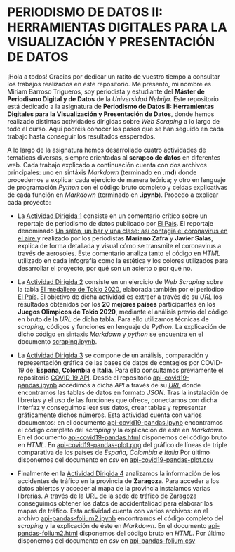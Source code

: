 # PERIODISMO DE DATOS II: HERRAMIENTAS DIGITALES PARA LA VISUALIZACIÓN Y PRESENTACIÓN DE DATOS

¡Hola a todos! Gracias por dedicar un ratito de vuestro tiempo a consultar los trabajos realizados en este repositorio. Me presento, mi nombre es Miriam Barroso Trigueros, soy periodista y estudiante del **Máster de Periodismo Digital y de Datos** de la *Universidad Nebrija*. Este repositorio está dedicado a la asignatura de **Periodismo de Datos II: Herramientas Digitales para la Visualización y Presentación de Datos**, donde hemos realizado distintas actividades dirigidas sobre *Web Scraping* a lo largo de todo el curso. Aquí podréis conocer los pasos que se han seguido en cada trabajo hasta conseguir los resultados essperados.

A lo largo de la asignatura hemos desarrollado cuatro actividades de temáticas diversas, siempre orientadas al **scrapeo de datos** en diferentes web. Cada trabajo explicado a continuación cuenta con dos archivos principales: uno en sintáxis *Markdown* (terminado en **.md**) donde procedemos a explicar cada ejercicio de manera teórica; y otro en lenguaje de programación *Python* con el código bruto completo y celdas explicativas de cada función en *Markdown* (terminado en **.ipynb**). Procedo a explicar cada proyecto:

- La [Actividad Dirigida 1](https://github.com/nebrijas/periodismodedatos-mirambt16/blob/main/ad1.md) consiste en un comentario crítico sobre un reportaje de periodismo de datos publicado por [El País](https://elpais.com/). El reportaje denominado [Un salón, un bar y una clase: así contagia el coronavirus en el aire
](https://elpais.com/especiales/coronavirus-covid-19/un-salon-un-bar-y-una-clase-asi-contagia-el-coronavirus-en-el-aire/) y realizado por los periodistas **Mariano Zafra** y **Javier Salas**, explica de forma detallada y visual cómo se transmite el coronavirus a través de aerosoles. Este comentario analiza tanto el código en *HTML* utilizado en cada infografía como la estética y los colores utilizados para desarrollar el proyecto, por qué son un acierto o por qué no.
- La [Actividad Dirigida 2](https://github.com/nebrijas/periodismodedatos-mirambt16/blob/main/ad2.md) consiste en un ejercicio de *Web Scraping* sobre la tabla [El medallero de Tokio 2020](https://resultados.elpais.com/deportivos/juegos-olimpicos/medallero/), elaborada también por el periódico [El País](https://elpais.com/). El objetivo de dicha actividad es extraer a través de su *URL* los resultados obtenidos por los **20 mejores países** participantes en los **Juegos Olímpicos de Tokio 2020**, mediante el análisis previo del código en bruto de la *URL* de dicha tabla. Para ello utilizamos técnicas de *scraping*, códigos y funciones en lenguaje de *Python*. La explicación de dicho código en sintaxis *Markdown* y *python* se encuentra en el documento [scraping.ipynb](https://github.com/nebrijas/periodismodedatos-mirambt16/blob/main/scraping.ipynb).
- La [Actividad Dirigida 3](https://github.com/nebrijas/periodismodedatos-mirambt16/blob/main/ad3.md) se compone de un análisis, comparación y representación gráfica de las bases de datos de contagios por COVID-19 de: **España, Colombia e Italia**. Para ello consultamos previamente el repositorio [COVID 19 API](https://covid19api.com/). Desde el repositorio [api-covid19-pandas.ipynb](https://github.com/nebrijas/periodismodedatos-mirambt16/blob/main/api-covid19-pandas.ipynb) accedimos a dicha *API* a través de su [*URL*](https://api.covid19api.com/) donde encontramos las tablas de datos en formato *JSON*. Tras la instalación de librerías y el uso de las funciones que ofrece, conectamos con dicha interfaz y conseguimos leer sus datos, crear tablas y representar gráficamente dichos números.
Esta actividad cuenta con varios documentos: en el documento [api-covid19-pandas.ipynb](api-covid19-pandas.ipynb) encontramos el código completo del *scraping* y la explicación de éste en *Markdown*.
En el documento [api-covid19-pandas.html](api-covid19-pandas.html) disponemos del código bruto en *HTML*.
En [api-covid19-pandas-plot.png](api-covid19-pandas-plot.png) del gráfico de líneas de triple comparativa de los países de *España, Colombia e Italia*
Por último disponemos del documento en *csv* en [api-covid19-pandas-plot.csv](https://github.com/nebrijas/periodismodedatos-mirambt16/blob/main/api-covid19-pandas-plot.csv)

- Finalmente en la [Actividad Dirigida 4](https://github.com/nebrijas/periodismodedatos-mirambt16/blob/main/ad4.md) analizamos la información de los accidentes de tráfico en la provincia de **Zaragoza**. Para acceder a los datos abiertos y acceder al mapa de la provincia instalamos varias librerías. A través de la [URL]('https://www.zaragoza.es/sede/servicio/transporte/accidentalidad-trafico/accidente.csv?rows=20') de la sede de tráfico de Zaragoza conseguimos obtener los datos de accidentalidad para elaborar los mapas de tráfico.
Esta actividad cuenta con varios archivos: en el archivo [api-pandas-folium2.ipynb](https://github.com/nebrijas/periodismodedatos-mirambt16/blob/main/api-pandas-folium2.ipynb) encontramos el código completo del *scraping* y la explicación de éste en *Markdown*.
En el documento [api-pandas-folium2.html](https://github.com/nebrijas/periodismodedatos-mirambt16/blob/main/api-pandas-folium2.html) disponemos del código bruto en *HTML*. Por último disponemos del documento en *csv* en [api-pandas-folium.csv](https://github.com/nebrijas/periodismodedatos-mirambt16/blob/main/api-pandas-folium.csv)
